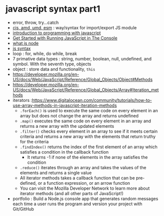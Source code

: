 # javascript syntax part1
- error, throw, try...catch 
- [cjs, amd, umd, esm](https://dev.to/iggredible/what-the-heck-are-cjs-amd-umd-and-esm-ikm) : way/syntax for import/export JS module
- [introduction to programming with javascript](introduction-to-programming-with-javascript)
- [Get Started with Running JavaScript in The Console](https://developers.google.com/web/tools/chrome-devtools/console/javascript)
- [what is node](what-is-node)
- [js syntax](js-syntax)
- loop : for, while, do while, break
- 7 primative data types : string, number, boolean, null, undefined, and symbol. With the seventh type, objects
- object : store data and functionality, `this`
- https://developer.mozilla.org/en-US/docs/Web/JavaScript/Reference/Global_Objects/Object#Methods
- https://developer.mozilla.org/en-US/docs/Web/JavaScript/Reference/Global_Objects/Array#Iteration_methods
- iterators :https://www.digitalocean.com/community/tutorials/how-to-use-array-methods-in-javascript-iteration-methods
    - `.forEach()` is used to execute the same code on every element in an array but does not change the array and returns undefined
    - `.map()` executes the same code on every element in an array and returns a new array with the updated elements
    - `.filter()` checks every element in an array to see if it meets certain criteria and returns a new array with the elements that return truthy for the criteria
    - `.findIndex()` returns the index of the first element of an array which satisfies a condition in the callback function
        - It returns -1 if none of the elements in the array satisfies the condition
    - `.reduce()` iterates through an array and takes the values of the elements and returns a single value
    - All iterator methods takes a callback function that can be pre-defined, or a function expression, or an arrow function
    - You can visit the Mozilla Developer Network to learn more about iterator methods (and all other parts of JavaScript!)
- portfolio : Build a Node.js console app that generates random messages each time a user runs the program and version your project with Git/GitHub
